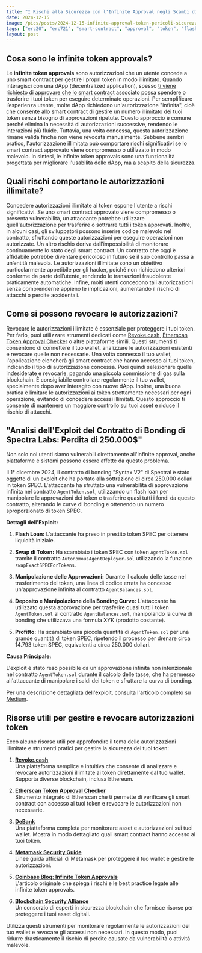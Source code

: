 ```yaml
---
title: "I Rischi alla Sicurezza con l'Infinite Approval negli Scambi di Token"
date: 2024-12-15
image: /pics/posts/2024-12-15-infinite-approval-token-pericoli-sicurezza/cover.webp
tags: ["erc20", "erc721", "smart-contract", "approval", "token", "flash-loan", "hack"]
layout: post
---
```


## Cosa sono le infinite token approvals?

Le **infinite token approvals** sono autorizzazioni che un utente concede a uno smart contract per gestire i propri token in modo illimitato. Quando interagisci con una dApp (decentralized application), spesso [ti viene richiesto di approvare che lo smart contract](/en/post/understanding-erc20-token-approvals) associato possa spendere o trasferire i tuoi token per eseguire determinate operazioni. Per semplificare l’esperienza utente, molte dApp richiedono un'autorizzazione "infinita", cioè che consente allo smart contract di gestire un numero illimitato dei tuoi token senza bisogno di approvazioni ripetute. Questo approccio è comune perché elimina la necessità di autorizzazioni successive, rendendo le interazioni più fluide. Tuttavia, una volta concessa, questa autorizzazione rimane valida finché non viene revocata manualmente. Sebbene sembri pratico, l'autorizzazione illimitata può comportare rischi significativi se lo smart contract approvato viene compromesso o utilizzato in modo malevolo. In sintesi, le infinite token approvals sono una funzionalità progettata per migliorare l'usabilità delle dApp, ma a scapito della sicurezza.



## Quali rischi comportano le autorizzazioni illimitate?

Concedere autorizzazioni illimitate ai token espone l'utente a rischi significativi. Se uno smart contract approvato viene compromesso o presenta vulnerabilità, un attaccante potrebbe utilizzare quell'autorizzazione per trasferire o sottrarre tutti i token approvati. Inoltre, in alcuni casi, gli sviluppatori possono inserire codice malevolo nel contratto, sfruttando queste autorizzazioni per eseguire operazioni non autorizzate. Un altro rischio deriva dall’impossibilità di monitorare continuamente lo stato degli smart contract. Un contratto che oggi è affidabile potrebbe diventare pericoloso in futuro se il suo controllo passa a un’entità malevola. Le autorizzazioni illimitate sono un obiettivo particolarmente appetibile per gli hacker, poiché non richiedono ulteriori conferme da parte dell’utente, rendendo le transazioni fraudolente praticamente automatiche. Infine, molti utenti concedono tali autorizzazioni senza comprenderne appieno le implicazioni, aumentando il rischio di attacchi o perdite accidentali.



## Come si possono revocare le autorizzazioni?

Revocare le autorizzazioni illimitate è essenziale per proteggere i tuoi token. Per farlo, puoi utilizzare strumenti dedicati come [Revoke.cash](https://revoke.cash), [Etherscan Token Approval Checker](https://etherscan.io/tokenapprovalchecker) o altre piattaforme simili. Questi strumenti ti consentono di connettere il tuo wallet, analizzare le autorizzazioni esistenti e revocare quelle non necessarie. Una volta connesso il tuo wallet, l'applicazione elencherà gli smart contract che hanno accesso ai tuoi token, indicando il tipo di autorizzazione concessa. Puoi quindi selezionare quelle indesiderate e revocarle, pagando una piccola commissione di gas sulla blockchain. È consigliabile controllare regolarmente il tuo wallet, specialmente dopo aver interagito con nuove dApp. Inoltre, una buona pratica è limitare le autorizzazioni ai token strettamente necessari per ogni operazione, evitando di concedere accessi illimitati. Questo approccio ti consente di mantenere un maggiore controllo sui tuoi asset e riduce il rischio di attacchi.



## **"Analisi dell'Exploit del Contratto di Bonding di Spectra Labs: Perdita di 250.000$"**

Non solo noi utenti siamo vulnerabili direttamente all'infinite approval, anche piattaforme e sistemi possono essere affette da questo problema.

Il 1° dicembre 2024, il contratto di bonding "Syntax V2" di Spectral è stato oggetto di un exploit che ha portato alla sottrazione di circa 250.000 dollari in token SPEC. L'attaccante ha sfruttato una vulnerabilità di approvazione infinita nel contratto `AgentToken.sol`, utilizzando un flash loan per manipolare le approvazioni dei token e trasferire quasi tutti i fondi da questo contratto, alterando le curve di bonding e ottenendo un numero sproporzionato di token SPEC.

**Dettagli dell'Exploit:**

1. **Flash Loan:** L'attaccante ha preso in prestito token SPEC per ottenere liquidità iniziale.

2. **Swap di Token:** Ha scambiato i token SPEC con token `AgentToken.sol` tramite il contratto `AutonomousAgentDeployer.sol` utilizzando la funzione `swapExactSPECForTokens`.

3. **Manipolazione delle Approvazioni:** Durante il calcolo delle tasse nel trasferimento dei token, una linea di codice errata ha concesso un'approvazione infinita al contratto `AgentBalances.sol`.

4. **Deposito e Manipolazione della Bonding Curve:** L'attaccante ha utilizzato questa approvazione per trasferire quasi tutti i token `AgentToken.sol` al contratto `AgentBalances.sol`, manipolando la curva di bonding che utilizzava una formula XYK (prodotto costante).

5. **Profitto:** Ha scambiato una piccola quantità di `AgentToken.sol` per una grande quantità di token SPEC, ripetendo il processo per drenare circa 14.793 token SPEC, equivalenti a circa 250.000 dollari.

**Causa Principale:**

L'exploit è stato reso possibile da un'approvazione infinita non intenzionale nel contratto `AgentToken.sol` durante il calcolo delle tasse, che ha permesso all'attaccante di manipolare i saldi dei token e sfruttare la curva di bonding.

Per una descrizione dettagliata dell'exploit, consulta l'articolo completo su [Medium](https://quillaudits.medium.com/decoding-spectra-labs-bonding-contract-250k-exploit-b88d249c3218). 


## Risorse utili per gestire e revocare autorizzazioni token

Ecco alcune risorse utili per approfondire il tema delle autorizzazioni illimitate e strumenti pratici per gestire la sicurezza dei tuoi token:

1. **[Revoke.cash](https://revoke.cash)**  
   Una piattaforma semplice e intuitiva che consente di analizzare e revocare autorizzazioni illimitate ai token direttamente dal tuo wallet. Supporta diverse blockchain, inclusa Ethereum.

2. **[Etherscan Token Approval Checker](https://etherscan.io/tokenapprovalchecker)**  
   Strumento integrato di Etherscan che ti permette di verificare gli smart contract con accesso ai tuoi token e revocare le autorizzazioni non necessarie.

3. **[DeBank](https://debank.com)**  
   Una piattaforma completa per monitorare asset e autorizzazioni sui tuoi wallet. Mostra in modo dettagliato quali smart contract hanno accesso ai tuoi token.

4. **[Metamask Security Guide](https://metamask.io/security/)**  
   Linee guida ufficiali di Metamask per proteggere il tuo wallet e gestire le autorizzazioni.

5. **[Coinbase Blog: Infinite Token Approvals](https://www.coinbase.com/en/blog/security-ps-infinite-token-approvals)**  
   L'articolo originale che spiega i rischi e le best practice legate alle infinite token approvals.

6. **[Blockchain Security Alliance](https://blockchainsecurityalliance.com)**  
   Un consorzio di esperti in sicurezza blockchain che fornisce risorse per proteggere i tuoi asset digitali.

Utilizza questi strumenti per monitorare regolarmente le autorizzazioni del tuo wallet e revocare gli accessi non necessari. In questo modo, puoi ridurre drasticamente il rischio di perdite causate da vulnerabilità o attività malevole.